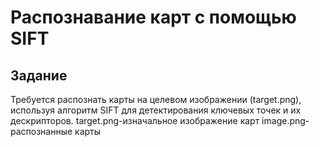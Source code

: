 # Распознавание карт с помощью SIFT 
## Задание
Требуется распознать  карты  на целевом изображении (target.png), используя алгоритм SIFT для детектирования ключевых точек и их дескрипторов. 
target.png-изначальное изображение карт
image.png-распознанные карты


